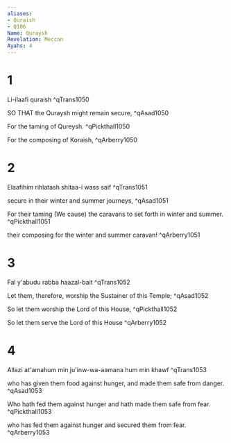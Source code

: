 ```yaml
---
aliases:
- Quraish
- Q106
Name: Quraysh
Revelation: Meccan
Ayahs: 4
---
```


# 1

Li-ilaafi quraish ^qTrans1050


SO THAT the Quraysh might remain secure, ^qAsad1050


For the taming of Qureysh. ^qPickthall1050


For the composing of Koraish, ^qArberry1050

# 2

Elaafihim rihlatash shitaa-i wass saif ^qTrans1051


secure in their winter and summer journeys, ^qAsad1051


For their taming (We cause) the caravans to set forth in winter and summer. ^qPickthall1051


their composing for the winter and summer caravan! ^qArberry1051

# 3

Fal y'abudu rabba haazal-bait ^qTrans1052


Let them, therefore, worship the Sustainer of this Temple; ^qAsad1052


So let them worship the Lord of this House, ^qPickthall1052


So let them serve the Lord of this House ^qArberry1052

# 4

Allazi at'amahum min ju'inw-wa-aamana hum min khawf ^qTrans1053


who has given them food against hunger, and made them safe from danger. ^qAsad1053


Who hath fed them against hunger and hath made them safe from fear. ^qPickthall1053


who has fed them against hunger and secured them from fear. ^qArberry1053

